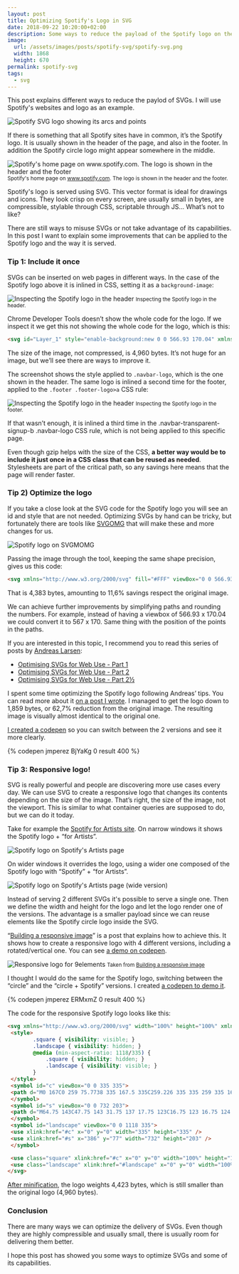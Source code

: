 ```yaml
---
layout: post
title: Optimizing Spotify's Logo in SVG
date: 2018-09-22 10:20:00+02:00
description: Some ways to reduce the payload of the Spotify logo on their website, which can be applied to other SVGs.
image:
  url: /assets/images/posts/spotify-svg/spotify-svg.png
  width: 1868
  height: 670
permalink: spotify-svg
tags:
  - svg
---
```


This post explains different ways to reduce the paylod of SVGs. I will use Spotify's websites and logo as an example.

<img
    style="max-width:100%; border: 0"
    sizes="(max-width: 768px) 100vw, 684px"
    srcset="https://res.cloudinary.com/jmperez/image/upload/w_auto:100:400,f_auto/v1537603259/spotify-svg/spotify-svg.png 400w, https://res.cloudinary.com/jmperez/image/upload/w_auto:100:800,f_auto/v1537603259/spotify-svg/spotify-svg.png 800w, https://res.cloudinary.com/jmperez/image/upload/w_auto:100:1200,f_auto/v1537603259/spotify-svg/spotify-svg.png 1200w, https://res.cloudinary.com/jmperez/image/upload/w_auto:100:1400,f_auto/v1537603259/spotify-svg/spotify-svg.png 1400w"
    src="https://res.cloudinary.com/jmperez/image/upload/w_auto:100:684,f_auto/v1537603259/spotify-svg/spotify-svg.png"
    alt="Spotify SVG logo showing its arcs and points" />

<!-- more -->

If there is something that all Spotify sites have in common, it’s the Spotify logo. It is usually shown in the header of the page, and also in the footer. In addition the Spotify circle logo might appear somewhere in the middle.

<img
    style="max-width:100%; border: 0"
    sizes="(max-width: 768px) 100vw, 684px"
    srcset="https://res.cloudinary.com/jmperez/image/upload/w_auto:100:400,f_auto/v1537603261/spotify-svg/spotify-logos.png 400w, https://res.cloudinary.com/jmperez/image/upload/w_auto:100:800,f_auto/v1537603261/spotify-svg/spotify-logos.png 800w, https://res.cloudinary.com/jmperez/image/upload/w_auto:100:1200,f_auto/v1537603261/spotify-svg/spotify-logos.png 1200w, https://res.cloudinary.com/jmperez/image/upload/w_auto:100:1400,f_auto/v1537603261/spotify-svg/spotify-logos.png 1400w"
    src="https://res.cloudinary.com/jmperez/image/upload/w_auto:100:684,f_auto/v1537603261/spotify-svg/spotify-logos.png"
    alt="Spotify's home page on www.spotify.com. The logo is shown in the header and the footer" />
<small class="caption">Spotify's home page on www.spotify.com. The logo is shown in the header and the footer.</small>

Spotify's logo is served using SVG. This vector format is ideal for drawings and icons. They look crisp on every screen, are usually small in bytes, are compressible, stylable through CSS, scriptable through JS… What’s not to like?

There are still ways to misuse SVGs or not take advantage of its capabilities. In this post I want to explain some improvements that can be applied to the Spotify logo and the way it is served.

### Tip 1: Include it once

SVGs can be inserted on web pages in different ways. In the case of the Spotify logo above it is inlined in CSS, setting it as a `background-image`:

<img
    style="max-width:100%; border: 0"
    sizes="(max-width: 768px) 100vw, 684px"
    srcset="https://res.cloudinary.com/jmperez/image/upload/w_auto:100:400,f_auto/v1537603267/spotify-svg/spotify-logo-header.jpg 400w, https://res.cloudinary.com/jmperez/image/upload/w_auto:100:800,f_auto/v1537603267/spotify-svg/spotify-logo-header.jpg 800w, https://res.cloudinary.com/jmperez/image/upload/w_auto:100:1200,f_auto/v1537603267/spotify-svg/spotify-logo-header.jpg 1200w, https://res.cloudinary.com/jmperez/image/upload/w_auto:100:1400,f_auto/v1537603267/spotify-svg/spotify-logo-header.jpg 1400w"
    src="https://res.cloudinary.com/jmperez/image/upload/w_auto:100:684,f_auto/v1537603267/spotify-svg/spotify-logo-header.jpg"
    alt="Inspecting the Spotify logo in the header" />
<small class="caption">Inspecting the Spotify logo in the header.</small>

Chrome Developer Tools doesn’t show the whole code for the logo. If we inspect it we get this not showing the whole code for the logo, which is this:

```html
<svg id="Layer_1" style="enable-background:new 0 0 566.93 170.04" xmlns="http://www.w3.org/2000/svg" xml:space="preserve" viewBox="0 0 566.93 170.04" version="1.1" y="0px" x="0px" xmlns:xlink="http://www.w3.org/1999/xlink" width="567" height="171" fill="#FFF"><path d="m87.996 1.277c-46.249 0-83.743 37.493-83.743 83.742 0 46.254 37.494 83.745 83.743 83.745 46.251 0 83.743-37.491 83.743-83.745 0-46.246-37.49-83.738-83.744-83.738zm38.404 120.78c-1.504 2.467-4.718 3.24-7.177 1.737-19.665-12.019-44.417-14.734-73.567-8.075-2.809 0.644-5.609-1.117-6.249-3.925-0.643-2.809 1.11-5.609 3.926-6.249 31.9-7.293 59.263-4.154 81.336 9.334 2.46 1.51 3.24 4.72 1.73 7.18zm10.25-22.799c-1.894 3.073-5.912 4.037-8.981 2.15-22.505-13.834-56.822-17.841-83.447-9.759-3.453 1.043-7.1-0.903-8.148-4.35-1.04-3.453 0.907-7.093 4.354-8.143 30.413-9.228 68.221-4.758 94.071 11.127 3.07 1.89 4.04 5.91 2.15 8.976zm0.88-23.744c-26.994-16.031-71.52-17.505-97.289-9.684-4.138 1.255-8.514-1.081-9.768-5.219-1.254-4.14 1.08-8.513 5.221-9.771 29.581-8.98 78.756-7.245 109.83 11.202 3.722 2.209 4.943 7.016 2.737 10.733-2.2 3.722-7.02 4.949-10.73 2.739z"/><path d="m232.09 78.586c-14.459-3.448-17.033-5.868-17.033-10.953 0-4.804 4.523-8.037 11.249-8.037 6.52 0 12.985 2.455 19.763 7.509 0.205 0.153 0.462 0.214 0.715 0.174 0.253-0.038 0.477-0.177 0.625-0.386l7.06-9.952c0.29-0.41 0.211-0.975-0.18-1.288-8.067-6.473-17.151-9.62-27.769-9.62-15.612 0-26.517 9.369-26.517 22.774 0 14.375 9.407 19.465 25.663 23.394 13.836 3.187 16.171 5.857 16.171 10.63 0 5.289-4.722 8.577-12.321 8.577-8.44 0-15.324-2.843-23.025-9.512-0.191-0.165-0.453-0.24-0.695-0.226-0.255 0.021-0.488 0.139-0.65 0.334l-7.916 9.421c-0.332 0.391-0.29 0.975 0.094 1.313 8.96 7.999 19.98 12.224 31.872 12.224 16.823 0 27.694-9.192 27.694-23.419 0.03-12.01-7.16-18.66-24.77-22.944z"/><path d="m294.95 64.326c-7.292 0-13.273 2.872-18.205 8.757v-6.624c0-0.523-0.424-0.949-0.946-0.949h-12.947c-0.523 0-0.946 0.426-0.946 0.949v73.602c0 0.523 0.423 0.949 0.946 0.949h12.947c0.522 0 0.946-0.426 0.946-0.949v-23.233c4.933 5.536 10.915 8.241 18.205 8.241 13.549 0 27.265-10.43 27.265-30.368 0.02-19.943-13.7-30.376-27.25-30.376zm12.21 30.375c0 10.153-6.254 17.238-15.209 17.238-8.853 0-15.531-7.407-15.531-17.238 0-9.83 6.678-17.238 15.531-17.238 8.81-0.001 15.21 7.247 15.21 17.237z"/><path d="m357.37 64.326c-17.449 0-31.119 13.436-31.119 30.592 0 16.969 13.576 30.264 30.905 30.264 17.511 0 31.223-13.391 31.223-30.481 0-17.031-13.62-30.373-31.01-30.373zm0 47.714c-9.281 0-16.278-7.457-16.278-17.344 0-9.929 6.755-17.134 16.064-17.134 9.341 0 16.385 7.457 16.385 17.351 0 9.927-6.8 17.127-16.17 17.127z"/><path d="m425.64 65.51h-14.247v-14.566c0-0.522-0.422-0.948-0.945-0.948h-12.945c-0.524 0-0.949 0.426-0.949 0.948v14.566h-6.225c-0.521 0-0.943 0.426-0.943 0.949v11.127c0 0.522 0.422 0.949 0.943 0.949h6.225v28.791c0 11.635 5.791 17.534 17.212 17.534 4.644 0 8.497-0.959 12.128-3.018 0.295-0.165 0.478-0.483 0.478-0.821v-10.596c0-0.327-0.17-0.636-0.45-0.807-0.282-0.177-0.633-0.186-0.922-0.043-2.494 1.255-4.905 1.834-7.6 1.834-4.154 0-6.007-1.886-6.007-6.113v-26.756h14.247c0.523 0 0.944-0.426 0.944-0.949v-11.126c0.02-0.523-0.4-0.949-0.93-0.949z"/><path d="m475.28 65.567v-1.789c0-5.263 2.018-7.61 6.544-7.61 2.699 0 4.867 0.536 7.295 1.346 0.299 0.094 0.611 0.047 0.854-0.132 0.25-0.179 0.391-0.466 0.391-0.77v-10.91c0-0.417-0.268-0.786-0.67-0.909-2.565-0.763-5.847-1.546-10.761-1.546-11.958 0-18.279 6.734-18.279 19.467v2.74h-6.22c-0.522 0-0.95 0.426-0.95 0.948v11.184c0 0.522 0.428 0.949 0.95 0.949h6.22v44.409c0 0.523 0.422 0.949 0.944 0.949h12.947c0.523 0 0.949-0.426 0.949-0.949v-44.406h12.088l18.517 44.398c-2.102 4.665-4.169 5.593-6.991 5.593-2.281 0-4.683-0.681-7.139-2.025-0.231-0.127-0.505-0.148-0.754-0.071-0.247 0.087-0.455 0.271-0.56 0.511l-4.388 9.627c-0.209 0.455-0.03 0.989 0.408 1.225 4.581 2.481 8.716 3.54 13.827 3.54 9.56 0 14.844-4.453 19.502-16.433l22.461-58.04c0.113-0.292 0.079-0.622-0.1-0.881-0.178-0.257-0.465-0.412-0.779-0.412h-13.478c-0.404 0-0.765 0.257-0.897 0.636l-13.807 39.438-15.123-39.464c-0.138-0.367-0.492-0.61-0.884-0.61h-22.12z"/><path d="m446.5 65.51h-12.947c-0.523 0-0.949 0.426-0.949 0.949v56.485c0 0.523 0.426 0.949 0.949 0.949h12.947c0.522 0 0.949-0.426 0.949-0.949v-56.481c0-0.523-0.42-0.949-0.95-0.949z"/><path d="m440.1 39.791c-5.129 0-9.291 4.152-9.291 9.281 0 5.132 4.163 9.289 9.291 9.289 5.127 0 9.285-4.157 9.285-9.289 0-5.128-4.16-9.281-9.28-9.281z"/><path d="m553.52 83.671c-5.124 0-9.111-4.115-9.111-9.112s4.039-9.159 9.159-9.159c5.124 0 9.111 4.114 9.111 9.107 0 4.997-4.04 9.164-9.16 9.164zm0.05-17.365c-4.667 0-8.198 3.71-8.198 8.253 0 4.541 3.506 8.201 8.151 8.201 4.666 0 8.201-3.707 8.201-8.253 0-4.541-3.51-8.201-8.15-8.201zm2.02 9.138l2.577 3.608h-2.173l-2.32-3.31h-1.995v3.31h-1.819v-9.564h4.265c2.222 0 3.683 1.137 3.683 3.051 0.01 1.568-0.9 2.526-2.21 2.905zm-1.54-4.315h-2.372v3.025h2.372c1.184 0 1.891-0.579 1.891-1.514 0-0.984-0.71-1.511-1.89-1.511z"/></svg>
```

The size of the image, not compressed, is 4,960 bytes. It’s not huge for an image, but we’ll see there are ways to improve it.

The screenshot shows the style applied to `.navbar-logo`, which is the one shown in the header. The same logo is inlined a second time for the footer, applied to the `.footer .footer-logo>a` CSS rule:

<img
    style="max-width:100%; border: 0"
    sizes="(max-width: 768px) 100vw, 684px"
    srcset="https://res.cloudinary.com/jmperez/image/upload/w_auto:100:400,f_auto/v1537603267/spotify-svg/spotify-logo-footer.jpg 400w, https://res.cloudinary.com/jmperez/image/upload/w_auto:100:800,f_auto/v1537603267/spotify-svg/spotify-logo-footer.jpg 800w, https://res.cloudinary.com/jmperez/image/upload/w_auto:100:1200,f_auto/v1537603267/spotify-svg/spotify-logo-footer.jpg 1200w, https://res.cloudinary.com/jmperez/image/upload/w_auto:100:1400,f_auto/v1537603267/spotify-svg/spotify-logo-footer.jpg 1400w"
    src="https://res.cloudinary.com/jmperez/image/upload/w_auto:100:684,f_auto/v1537603267/spotify-svg/spotify-logo-footer.jpg"
    alt="Inspecting the Spotify logo in the header" />
<small class="caption">Inspecting the Spotify logo in the footer.</small>

If that wasn’t enough, it is inlined a third time in the .navbar-transparent-signup-b .navbar-logo CSS rule, which is not being applied to this specific page.

Even though gzip helps with the size of the CSS, **a better way would be to include it just once in a CSS class that can be reused as needed**. Stylesheets are part of the critical path, so any savings here means that the page will render faster.

### Tip 2) Optimize the logo

If you take a close look at the SVG code for the Spotify logo you will see an id and style that are not needed. Optimizing SVGs by hand can be tricky, but fortunately there are tools like [SVGOMG](https://jakearchibald.github.io/svgomg/) that will make these and more changes for us.

<img
    style="max-width:100%; border: 0"
    sizes="(max-width: 768px) 100vw, 684px"
    srcset="https://res.cloudinary.com/jmperez/image/upload/w_auto:100:400,f_auto/v1537603266/spotify-svg/spotify-logo-svgomg.jpg 400w, https://res.cloudinary.com/jmperez/image/upload/w_auto:100:800,f_auto/v1537603266/spotify-svg/spotify-logo-svgomg.jpg 800w, https://res.cloudinary.com/jmperez/image/upload/w_auto:100:1200,f_auto/v1537603266/spotify-svg/spotify-logo-svgomg.jpg 1200w, https://res.cloudinary.com/jmperez/image/upload/w_auto:100:1400,f_auto/v1537603266/spotify-svg/spotify-logo-svgomg.jpg 1400w"
    src="https://res.cloudinary.com/jmperez/image/upload/w_auto:100:684,f_auto/v1537603266/spotify-svg/spotify-logo-svgomg.jpg"
    alt="Spotify logo on SVGMOMG" />

Passing the image through the tool, keeping the same shape precision, gives us this code:

```html
<svg xmlns="http://www.w3.org/2000/svg" fill="#FFF" viewBox="0 0 566.93 170.04"><path d="M87.996 1.277c-46.249 0-83.743 37.493-83.743 83.742 0 46.254 37.494 83.745 83.743 83.745 46.251 0 83.743-37.491 83.743-83.745 0-46.246-37.49-83.738-83.744-83.738zm38.404 120.78c-1.504 2.467-4.718 3.24-7.177 1.737-19.665-12.019-44.417-14.734-73.567-8.075-2.809.644-5.609-1.117-6.249-3.925-.643-2.809 1.11-5.609 3.926-6.249 31.9-7.293 59.263-4.154 81.336 9.334 2.46 1.51 3.24 4.72 1.73 7.18zm10.25-22.799c-1.894 3.073-5.912 4.037-8.981 2.15-22.505-13.834-56.822-17.841-83.447-9.759-3.453 1.043-7.1-.903-8.148-4.35-1.04-3.453.907-7.093 4.354-8.143 30.413-9.228 68.221-4.758 94.071 11.127 3.07 1.89 4.04 5.91 2.15 8.976zm.88-23.744c-26.994-16.031-71.52-17.505-97.289-9.684-4.138 1.255-8.514-1.081-9.768-5.219-1.254-4.14 1.08-8.513 5.221-9.771 29.581-8.98 78.756-7.245 109.83 11.202 3.722 2.209 4.943 7.016 2.737 10.733-2.2 3.722-7.02 4.949-10.73 2.739zM232.09 78.586c-14.459-3.448-17.033-5.868-17.033-10.953 0-4.804 4.523-8.037 11.249-8.037 6.52 0 12.985 2.455 19.763 7.509.205.153.462.214.715.174.253-.038.477-.177.625-.386l7.06-9.952c.29-.41.211-.975-.18-1.288-8.067-6.473-17.151-9.62-27.769-9.62-15.612 0-26.517 9.369-26.517 22.774 0 14.375 9.407 19.465 25.663 23.394 13.836 3.187 16.171 5.857 16.171 10.63 0 5.289-4.722 8.577-12.321 8.577-8.44 0-15.324-2.843-23.025-9.512-.191-.165-.453-.24-.695-.226-.255.021-.488.139-.65.334l-7.916 9.421c-.332.391-.29.975.094 1.313 8.96 7.999 19.98 12.224 31.872 12.224 16.823 0 27.694-9.192 27.694-23.419.03-12.01-7.16-18.66-24.77-22.944zM294.95 64.326c-7.292 0-13.273 2.872-18.205 8.757v-6.624c0-.523-.424-.949-.946-.949h-12.947c-.523 0-.946.426-.946.949v73.602c0 .523.423.949.946.949h12.947c.522 0 .946-.426.946-.949v-23.233c4.933 5.536 10.915 8.241 18.205 8.241 13.549 0 27.265-10.43 27.265-30.368.02-19.943-13.7-30.376-27.25-30.376zm12.21 30.375c0 10.153-6.254 17.238-15.209 17.238-8.853 0-15.531-7.407-15.531-17.238 0-9.83 6.678-17.238 15.531-17.238 8.81-.001 15.21 7.247 15.21 17.237zM357.37 64.326c-17.449 0-31.119 13.436-31.119 30.592 0 16.969 13.576 30.264 30.905 30.264 17.511 0 31.223-13.391 31.223-30.481 0-17.031-13.62-30.373-31.01-30.373zm0 47.714c-9.281 0-16.278-7.457-16.278-17.344 0-9.929 6.755-17.134 16.064-17.134 9.341 0 16.385 7.457 16.385 17.351 0 9.927-6.8 17.127-16.17 17.127zM425.64 65.51h-14.247V50.944c0-.522-.422-.948-.945-.948h-12.945c-.524 0-.949.426-.949.948V65.51h-6.225c-.521 0-.943.426-.943.949v11.127c0 .522.422.949.943.949h6.225v28.791c0 11.635 5.791 17.534 17.212 17.534 4.644 0 8.497-.959 12.128-3.018.295-.165.478-.483.478-.821v-10.596c0-.327-.17-.636-.45-.807-.282-.177-.633-.186-.922-.043-2.494 1.255-4.905 1.834-7.6 1.834-4.154 0-6.007-1.886-6.007-6.113V78.54h14.247c.523 0 .944-.426.944-.949V66.465c.02-.523-.4-.949-.93-.949zM475.28 65.567v-1.789c0-5.263 2.018-7.61 6.544-7.61 2.699 0 4.867.536 7.295 1.346.299.094.611.047.854-.132.25-.179.391-.466.391-.77v-10.91c0-.417-.268-.786-.67-.909-2.565-.763-5.847-1.546-10.761-1.546-11.958 0-18.279 6.734-18.279 19.467v2.74h-6.22c-.522 0-.95.426-.95.948v11.184c0 .522.428.949.95.949h6.22v44.409c0 .523.422.949.944.949h12.947c.523 0 .949-.426.949-.949V78.538h12.088l18.517 44.398c-2.102 4.665-4.169 5.593-6.991 5.593-2.281 0-4.683-.681-7.139-2.025-.231-.127-.505-.148-.754-.071-.247.087-.455.271-.56.511l-4.388 9.627c-.209.455-.03.989.408 1.225 4.581 2.481 8.716 3.54 13.827 3.54 9.56 0 14.844-4.453 19.502-16.433l22.461-58.04c.113-.292.079-.622-.1-.881-.178-.257-.465-.412-.779-.412h-13.478c-.404 0-.765.257-.897.636l-13.807 39.438-15.123-39.464c-.138-.367-.492-.61-.884-.61h-22.12zM446.5 65.51h-12.947c-.523 0-.949.426-.949.949v56.485c0 .523.426.949.949.949H446.5c.522 0 .949-.426.949-.949V66.463c0-.523-.42-.949-.95-.949zM440.1 39.791c-5.129 0-9.291 4.152-9.291 9.281 0 5.132 4.163 9.289 9.291 9.289 5.127 0 9.285-4.157 9.285-9.289 0-5.128-4.16-9.281-9.28-9.281zM553.52 83.671c-5.124 0-9.111-4.115-9.111-9.112s4.039-9.159 9.159-9.159c5.124 0 9.111 4.114 9.111 9.107 0 4.997-4.04 9.164-9.16 9.164zm.05-17.365c-4.667 0-8.198 3.71-8.198 8.253 0 4.541 3.506 8.201 8.151 8.201 4.666 0 8.201-3.707 8.201-8.253 0-4.541-3.51-8.201-8.15-8.201zm2.02 9.138l2.577 3.608h-2.173l-2.32-3.31h-1.995v3.31h-1.819v-9.564h4.265c2.222 0 3.683 1.137 3.683 3.051.01 1.568-.9 2.526-2.21 2.905zm-1.54-4.315h-2.372v3.025h2.372c1.184 0 1.891-.579 1.891-1.514 0-.984-.71-1.511-1.89-1.511z"/></svg>
```

That is 4,383 bytes, amounting to 11,6% savings respect the original image.

We can achieve further improvements by simplifying paths and rounding the numbers. For example, instead of having a viewbox of 566.93 x 170.04 we could convert it to 567 x 170. Same thing with the position of the points in the paths.

If you are interested in this topic, I recommend you to read this series of posts by [Andreas Larsen](https://twitter.com/larsenwork):

- [Optimising SVGs for Web Use - Part 1](https://medium.com/larsenwork-andreas-larsen/optimising-svgs-for-web-use-part-1-67e8f2d4035)
- [Optimising SVGs for Web Use - Part 2](https://medium.com/larsenwork-andreas-larsen/optimising-svgs-for-web-use-part-2-6711cc15df46)
- [Optimising SVGs for Web Use - Part 2½](https://medium.com/larsenwork-andreas-larsen/optimising-svgs-for-web-use-part-2-1-598815d74f9c)

I spent some time optimizing the Spotify logo following Andreas’ tips. You can read more about it [on a post I wrote](/optimising-svgs/). I managed to get the logo down to 1,859 bytes, or 62,7% reduction from the original image. The resulting image is visually almost identical to the original one.

[I created a codepen](https://codepen.io/jmperez/pen/BjYaKg) so you can switch between the 2 versions and see it more clearly.

{% codepen jmperez BjYaKg 0 result 400 %}

### Tip 3: Responsive logo!

SVG is really powerful and people are discovering more use cases every day. We can use SVG to create a responsive logo that changes its contents depending on the size of the image. That’s right, the size of the image, not the viewport. This is similar to what container queries are supposed to do, but we can do it today.

Take for example the [Spotify for Artists site](https://artists.spotify.com). On narrow windows it shows the Spotify logo + “for Artists”.

<img
    style="max-width:100%; border: 0"
    sizes="(max-width: 768px) 100vw, 684px"
    srcset="https://res.cloudinary.com/jmperez/image/upload/w_auto:100:400,f_auto/v1537603269/spotify-svg/spotify-artists-logo-header.jpg 400w, https://res.cloudinary.com/jmperez/image/upload/w_auto:100:800,f_auto/v1537603269/spotify-svg/spotify-artists-logo-header.jpg 800w, https://res.cloudinary.com/jmperez/image/upload/w_auto:100:1200,f_auto/v1537603269/spotify-svg/spotify-artists-logo-header.jpg 1200w, https://res.cloudinary.com/jmperez/image/upload/w_auto:100:1400,f_auto/v1537603269/spotify-svg/spotify-artists-logo-header.jpg 1400w"
    src="https://res.cloudinary.com/jmperez/image/upload/w_auto:100:684,f_auto/v1537603269/spotify-svg/spotify-artists-logo-header.jpg"
    alt="Spotify logo on Spotify's Artists page" />

On wider windows it overrides the logo, using a wider one composed of the Spotify logo with “Spotify” + “for Artists”.

<img
    style="max-width:100%; border: 0"
    sizes="(max-width: 768px) 100vw, 684px"
    srcset="https://res.cloudinary.com/jmperez/image/upload/w_auto:100:400,f_auto/v1537603271/spotify-svg/spotify-artists-logo-header-wide.jpg 400w, https://res.cloudinary.com/jmperez/image/upload/w_auto:100:800,f_auto/v1537603271/spotify-svg/spotify-artists-logo-header-wide.jpg 800w, https://res.cloudinary.com/jmperez/image/upload/w_auto:100:1200,f_auto/v1537603271/spotify-svg/spotify-artists-logo-header-wide.jpg 1200w, https://res.cloudinary.com/jmperez/image/upload/w_auto:100:1400,f_auto/v1537603271/spotify-svg/spotify-artists-logo-header-wide.jpg 1400w"
    src="https://res.cloudinary.com/jmperez/image/upload/w_auto:100:684,f_auto/v1537603271/spotify-svg/spotify-artists-logo-header-wide.jpg"
    alt="Spotify logo on Spotify's Artists page (wide version)" />

Instead of serving 2 different SVGs it's possible to serve a single one. Then we define the width and height for the logo and let the logo render one of the versions. The advantage is a smaller payload since we can reuse elements like the Spotify circle logo inside the SVG.

“[Building a responsive image](https://medium.com/9elements/building-a-responsive-image-e4c6229fa1f6)” is a post that explains how to achieve this. It shows how to create a responsive logo with 4 different versions, including a rotated/vertical one. You can see [a demo on codepen](https://codepen.io/enbee81/full/QrNRdm/).

<img
    style="max-width:100%; border: 0"
    sizes="(max-width: 768px) 100vw, 684px"
    srcset="https://res.cloudinary.com/jmperez/image/upload/w_auto:100:400,f_auto/v1537603825/spotify-svg/9elements.jpg 400w, https://res.cloudinary.com/jmperez/image/upload/w_auto:100:800,f_auto/v1537603825/spotify-svg/9elements.jpg 800w, https://res.cloudinary.com/jmperez/image/upload/w_auto:100:1200,f_auto/v1537603825/spotify-svg/9elements.jpg 1200w, https://res.cloudinary.com/jmperez/image/upload/w_auto:100:1400,f_auto/v1537603825/spotify-svg/9elements.jpg 1400w"
    src="https://res.cloudinary.com/jmperez/image/upload/w_auto:100:684,f_auto/v1537603825/spotify-svg/9elements.jpg"
    alt="Responsive logo for 9elements" />
<small class="caption">Taken from [Building a responsive image](https://medium.com/9elements/building-a-responsive-image-e4c6229fa1f6)</small>

I thought I would do the same for the Spotify logo, switching between the “circle” and the “circle + Spotify” versions. I created [a codepen to demo it](https://codepen.io/jmperez/pen/ERMxmZ).

{% codepen jmperez ERMxmZ 0 result 400 %}

The code for the responsive Spotify logo looks like this:

```html
<svg xmlns="http://www.w3.org/2000/svg" width="100%" height="100%" xmlns:xlink="http://www.w3.org/1999/xlink">
 <style>
        .square { visibility: visible; }
        .landscape { visibility: hidden; }
        @media (min-aspect-ratio: 1118/335) {
            .square { visibility: hidden; }
            .landscape { visibility: visible; }
        } 
 </style>
 <symbol id="c" viewBox="0 0 335 335">
 <path d="M0 167C0 259 75.7738 335 167.5 335C259.226 335 335 259 335 167C335 75 259.226 0 167.5 0C75.7738 0 0 75 0 167ZM229.315 245C190.432 221 140.58 215 82.753 228C68.7946 230 66.8006 210 78.7649 208C142.574 193 196.414 200 240.283 227C251.25 234 240.283 251 229.315 245ZM246.265 200C201.399 172 132.604 164 79.7619 180C62.8125 185 56.8304 159 72.7827 155C133.601 137 208.378 146 260.223 178C274.182 187 260.223 209 246.265 200ZM71.7857 129C54.8363 135 43.869 106 62.8125 99C121.637 81 221.339 84 283.155 121C300.104 130 284.152 158 266.205 148C212.366 116 122.634 113 71.7857 129Z" fill="black" />
 </symbol>
 <symbol id="s" viewBox="0 0 732 203">
 <path d="M64.75 143C47.75 143 31.75 137 17.75 123C16.75 123 16.75 124 16.75 124L0.75 143C-0.25 144 -0.25 145 0.75 146C18.75 162 40.75 170 64.75 170C98.75 170 119.75 151 119.75 123C119.75 99 104.75 86 69.75 77C40.75 70 35.75 65 35.75 55C35.75 45 45.75 39 58.75 39C71.75 39 83.75 44 97.75 54C97.75 54 98.75 55 99.75 55C100.75 55 100.75 54 100.75 54L114.75 34C115.75 33 115.75 33 114.75 32C98.75 19 79.75 12 58.75 12C27.75 12 5.75 31 5.75 58C5.75 87 25.75 96 57.75 104C85.75 110 89.75 116 89.75 126C89.75 137 79.75 143 64.75 143ZM159.75 66V53C159.75 52 158.75 51 157.75 51H131.75C130.75 51 129.75 52 129.75 53V200C129.75 201 130.75 202 131.75 202H157.75C158.75 202 159.75 201 159.75 200V154C169.75 165 180.75 170 195.75 170C222.75 170 249.75 149 249.75 109C249.75 69 222.75 49 195.75 49C180.75 49 169.75 54 159.75 66ZM189.75 144C171.75 144 158.75 129 158.75 109C158.75 89 171.75 75 189.75 75C207.75 75 219.75 89 219.75 109C219.75 129 207.75 144 189.75 144ZM257.75 110C257.75 144 284.75 170 319.75 170C354.75 170 381.75 143 381.75 109C381.75 75 355.75 49 320.75 49C285.75 49 257.75 76 257.75 110ZM287.75 109C287.75 89 300.75 75 319.75 75C338.75 75 352.75 90 352.75 110C352.75 130 339.75 144 320.75 144C301.75 144 287.75 129 287.75 109ZM427.75 51V22C427.75 21 427.75 20 426.75 20H400.75C399.75 20 398.75 21 398.75 22V51H385.75C384.75 51 383.75 52 383.75 53V75C383.75 76 384.75 77 385.75 77H398.75V135C398.75 158 409.75 170 432.75 170C441.75 170 450.75 168 457.75 164C458.75 164 458.75 163 458.75 162V141C458.75 140 458.75 139 457.75 139H455.75C450.75 142 444.75 143 439.75 143C431.75 143 427.75 139 427.75 131V77H457.75C458.75 77 459.75 76 459.75 75V53C459.75 52 458.75 51 457.75 51H427.75ZM556.75 48C556.75 37 560.75 33 569.75 33C574.75 33 579.75 33 584.75 35H585.75C585.75 35 586.75 34 586.75 33V12C586.75 11 586.75 10 585.75 10C580.75 8 573.75 7 563.75 7C539.75 7 527.75 21 527.75 46V51H514.75C513.75 51 512.75 52 512.75 53V75C512.75 76 513.75 77 514.75 77H527.75V166C527.75 167 528.75 168 529.75 168H555.75C556.75 168 556.75 167 556.75 166V77H581.75L618.75 166C614.75 175 610.75 177 604.75 177C599.75 177 594.75 176 589.75 173H588.75L587.75 174L578.75 193C578.75 194 578.75 196 579.75 196C588.75 201 596.75 203 606.75 203C625.75 203 636.75 194 645.75 170L690.75 54V52C690.75 51 689.75 51 688.75 51H661.75C660.75 51 660.75 52 660.75 53L632.75 131L602.75 53C602.75 52 601.75 51 600.75 51H556.75V48ZM473.75 51C472.75 51 471.75 52 471.75 53V166C471.75 167 472.75 168 473.75 168H499.75C500.75 168 500.75 167 500.75 166V53C500.75 52 500.75 51 499.75 51H473.75ZM467.75 18C467.75 28 476.75 37 486.75 37C496.75 37 504.75 28 504.75 18C504.75 8 496.75 0 486.75 0C476.75 0 467.75 8 467.75 18ZM712.75 87C722.75 87 731.75 79 731.75 69C731.75 59 722.75 51 712.75 51C702.75 51 694.75 59 694.75 69C694.75 79 702.75 87 712.75 87ZM712.75 53C721.75 53 729.75 60 729.75 69C729.75 78 721.75 85 712.75 85C703.75 85 696.75 78 696.75 69C696.75 60 703.75 53 712.75 53ZM716.75 71C719.75 70 721.75 68 721.75 65C721.75 61 717.75 59 713.75 59H705.75V78H709.75V72H713.75L717.75 78H722.75L716.75 71ZM713.75 62C715.75 62 717.75 63 717.75 65C717.75 67 715.75 68 713.75 68H709.75V62H713.75Z" fill="black" />
 </symbol>
 <symbol id="landscape" viewBox="0 0 1118 335">
 <use xlink:href="#c" x="0" y="0" width="335" height="335" />
 <use xlink:href="#s" x="386" y="77" width="732" height="203" />
 </symbol>

 <use class="square" xlink:href="#c" x="0" y="0" width="100%" height="100%" />
 <use class="landscape" xlink:href="#landscape" x="0" y="0" width="100%" height="100%" />
</svg>
```

[After minification](/demos/svg-logo/logo.min.svg), the logo weights 4,423 bytes, which is still smaller than the original logo (4,960 bytes).

### Conclusion

There are many ways we can optimize the delivery of SVGs. Even though they are highly compressible and usually small, there is usually room for delivering them better.

I hope this post has showed you some ways to optimize SVGs and some of its capabilities.

